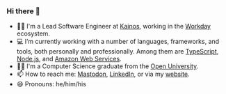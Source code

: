 ### Hi there 👋

- 👨‍💻 I'm a Lead Software Engineer at [Kainos](https://www.kainos.com/), working in the [Workday](https://www.workday.com/) ecosystem.
- 💻 I’m currently working with a number of languages, frameworks, and tools, both personally and professionally. Among them are [TypeScript](https://www.typescriptlang.org/), [Node.js](https://nodejs.org/), and [Amazon Web Services](https://aws.amazon.com/).
- 👨‍🎓 I'm a Computer Science graduate from the [Open University](http://www.open.ac.uk).
- 📫 How to reach me: [Mastodon](https://hachyderm.io/@stuartmccoll), [LinkedIn](https://www.linkedin.com/in/stmccoll), or via my [website](https://stuartmccoll.github.io/).
- 😄 Pronouns: he/him/his
